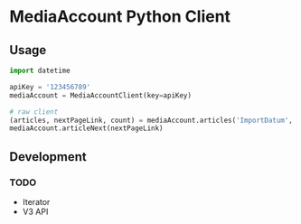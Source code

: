 # MediaAccount Python Client

## Usage

```python
import datetime

apiKey = '123456789'
mediaAccount = MediaAccountClient(key=apiKey)

# raw client
(articles, nextPageLink, count) = mediaAccount.articles('ImportDatum', von=datetime(2021,1,1), bis=datetime(2021,2,1), maxItems=10)
mediaAccount.articleNext(nextPageLink)

```

## Development

### TODO

* Iterator
* V3 API
